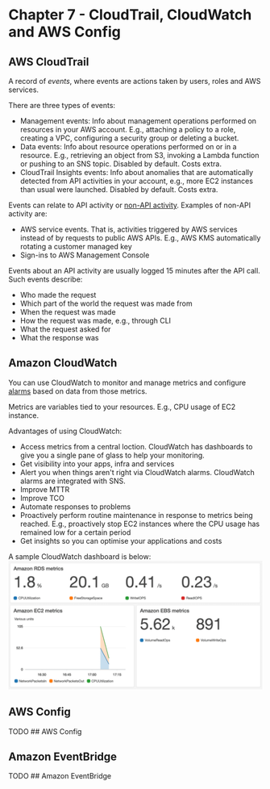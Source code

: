# Chapter 7 - CloudTrail, CloudWatch and AWS Config

## AWS CloudTrail

A record of *events*, where events are actions taken by users, roles and AWS services.

There are three types of events:
* Management events: Info about management operations performed on resources in your AWS account. E.g., attaching a policy to a role, creating a VPC, configuring a security group or deleting a bucket.
* Data events: Info about resource operations performed on or in a resource. E.g., retrieving an object from S3, invoking a Lambda function or pushing to an SNS topic. Disabled by default. Costs extra.
* CloudTrail Insights events: Info about anomalies that are automatically detected from API activities in your account, e.g., more EC2 instances than usual were launched. Disabled by default. Costs extra.

Events can relate to API activity or [non-API activity](https://docs.aws.amazon.com/awscloudtrail/latest/userguide/cloudtrail-non-api-events.html). Examples of non-API activity are:
* AWS service events. That is, activities triggered by AWS services instead of by requests to public AWS APIs. E.g., AWS KMS automatically rotating a customer managed key
* Sign-ins to AWS Management Console

Events about an API activity are usually logged 15 minutes after the API call. Such events describe:
* Who made the request
* Which part of the world the request was made from
* When the request was made
* How the request was made, e.g., through CLI
* What the request asked for
* What the response was

## Amazon CloudWatch

You can use CloudWatch to monitor and manage metrics and configure [alarms](https://docs.aws.amazon.com/AmazonCloudWatch/latest/monitoring/AlarmThatSendsEmail.html) based on data from those metrics.

Metrics are variables tied to your resources. E.g., CPU usage of EC2 instance.

Advantages of using CloudWatch:
* Access metrics from a central loction. CloudWatch has dashboards to give you a single pane of glass to help your monitoring.
* Get visibility into your apps, infra and services
* Alert you when things aren't right via CloudWatch alarms. CloudWatch alarms are integrated with SNS.
* Improve MTTR
* Improve TCO
* Automate responses to problems
* Proactively perform routine maintenance in response to metrics being reached. E.g., proactively stop EC2 instances where the CPU usage has remained low for a certain period
* Get insights so you can optimise your applications and costs

A sample CloudWatch dashboard is below:
![Sample CloudWatch dashboard](sample_cloudwatch_dashboard.png)

## AWS Config

TODO ## AWS Config

## Amazon EventBridge

TODO ## Amazon EventBridge
